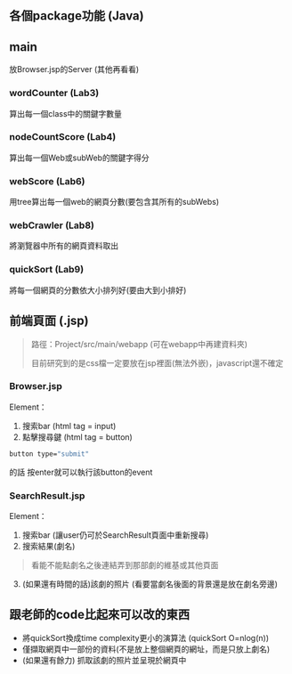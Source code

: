 ## 各個package功能 (Java)
## main
放Browser.jsp的Server (其他再看看)
### wordCounter (Lab3)
算出每一個class中的關鍵字數量
### nodeCountScore (Lab4)
算出每一個Web或subWeb的關鍵字得分
### webScore (Lab6)
用tree算出每一個web的網頁分數(要包含其所有的subWebs)
### webCrawler (Lab8)
將瀏覽器中所有的網頁資料取出
### quickSort (Lab9)
將每一個網頁的分數依大小排列好(要由大到小排好)
## 前端頁面 (.jsp)
> 路徑：Project/src/main/webapp (可在webapp中再建資料夾)
> 
> 目前研究到的是css檔一定要放在jsp裡面(無法外嵌)，javascript還不確定
### Browser.jsp
Element：
1. 搜索bar (html tag = input) 
2. 點擊搜尋鍵 (html tag = button)
```sh
button type="submit"
```
的話 按enter就可以執行該button的event
### SearchResult.jsp
Element：
1. 搜索bar (讓user仍可於SearchResult頁面中重新搜尋)
2. 搜索結果(劇名)
> 看能不能點劇名之後連結弄到那部劇的維基或其他頁面
3. (如果還有時間的話)該劇的照片 (看要當劇名後面的背景還是放在劇名旁邊)

## 跟老師的code比起來可以改的東西
* 將quickSort換成time complexity更小的演算法 (quickSort O=nlog(n))
* 僅擷取網頁中一部份的資料(不是放上整個網頁的網址，而是只放上劇名)
* (如果還有餘力) 抓取該劇的照片並呈現於網頁中
